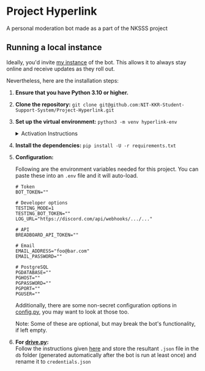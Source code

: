 # Project Hyperlink

A personal moderation bot made as a part of the NKSSS project

## Running a local instance

Ideally, you'd invite [my instance](https://discord.com/oauth2/authorize?client_id=789474485555953694&scope=bot+applications.commands&permissions=284407639234 "Bot's invite link") of the bot. This allows it to always stay online and receive updates as they roll out.

Nevertheless, here are the installation steps:

1. **Ensure that you have Python 3.10 or higher.**

2. **Clone the repository:** `git clone git@github.com:NIT-KKR-Student-Support-System/Project-Hyperlink.git`

3. **Set up the virtual environment:** `python3 -m venv hyperlink-env`

   <details>
      <summary>Activation Instructions</summary>

      - On Unix or MacOS, using the bash shell: `source hyperlink-env/bin/activate`
      - On Unix or MacOS, using the csh shell: `source hyperlink-env/bin/activate.csh`
      - On Unix or MacOS, using the fish shell: `source hyperlink-env/bin/activate.fish`
      - On Windows using the Command Prompt: `hyperlink-env\Scripts\activate.bat`
      - On Windows using PowerShell: `hyperlink-env\Scripts\Activate.ps1`
   </details>

4. **Install the dependencies:** `pip install -U -r requirements.txt`

5. **Configuration:**

   Following are the environment variables needed for this project. You can paste these into an `.env` file and it will auto-load.
   ```properties
   # Token
   BOT_TOKEN=""

   # Developer options
   TESTING_MODE=1
   TESTING_BOT_TOKEN=""
   LOG_URL="https://discord.com/api/webhooks/.../..."

   # API
   BREADBOARD_API_TOKEN=""

   # Email
   EMAIL_ADDRESS="foo@bar.com"
   EMAIL_PASSWORD=""

   # PostgreSQL
   PGDATABASE=""
   PGHOST=""
   PGPASSWORD=""
   PGPORT=""
   PGUSER=""
   ```

   Additionally, there are some non-secret configuration options in [config.py](/config.py), you may want to look at those too.

   Note: Some of these are optional, but may break the bot's functionality, if left empty.

6. **For [drive.py](cogs/drive.py 'Queries a linked Google Drive'):**<br>
   Follow the instructions given [here](https://developers.google.com/drive/api/v3/quickstart/python 'Setup instructions for the Google Drive API in Python') and store the resultant `.json` file in the `db` folder (generated automatically after the bot is run at least once) and rename it to `credentials.json`
